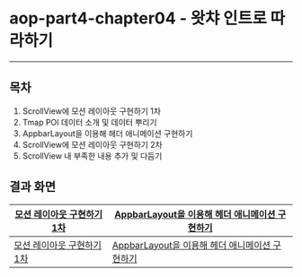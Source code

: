 # aop-part4-chapter04 - 왓챠 인트로 따라하기

---

## 목차

1. ScrollView에 모션 레이아웃 구현하기 1차
2. Tmap POI 데이터 소개 및 데이터 뿌리기
3. AppbarLayout을 이용해 헤더 애니메이션 구현하기
4. ScrollView에 모션 레이아웃 구현하기 2차
5. ScrollView 내 부족한 내용 추가 및 다듬기



## 결과 화면

| [모션 레이아웃 구현하기 1차](https://imgur.com/OEarmFb.gif) | [AppbarLayout을 이용해 헤더 애니메이션 구현하기](https://imgur.com/N73VXj4.gif) |
| -------------------------------------- | ------------------------------------------- |
| [모션 레이아웃 구현하기 1차](https://imgur.com/enjjjlB.jpg) | [AppbarLayout을 이용해 헤더 애니메이션 구현하기](https://imgur.com/l9RPMbK.jpg) |
